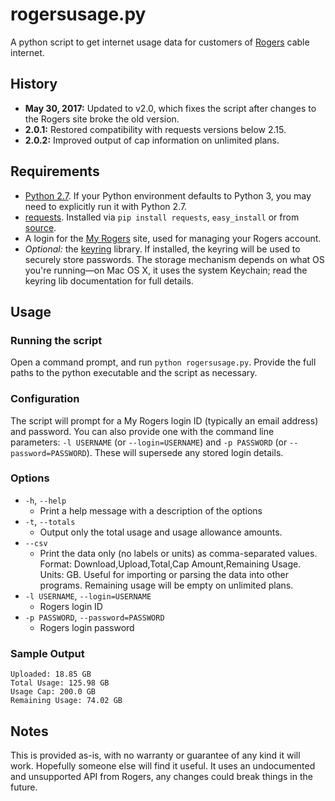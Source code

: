 # rogersusage.py
A python script to get internet usage data for customers of [Rogers][] cable internet.

## History
- **May 30, 2017:** Updated to v2.0, which fixes the script after changes to the Rogers site broke the old version.
- **2.0.1:** Restored compatibility with requests versions below 2.15.
- **2.0.2:** Improved output of cap information on unlimited plans.

## Requirements
 - [Python 2.7][python]. If your Python environment defaults to Python 3, you may need to explicitly run it with Python 2.7.
 - [requests][]. Installed via `pip install requests`, `easy_install` or from [source][requests source].
 - A login for the [My Rogers][] site, used for managing your Rogers account.
 - *Optional:* the [keyring][] library. If installed, the keyring will be used to securely store passwords. The storage mechanism depends on what OS you're running—on Mac OS X, it uses the system Keychain; read the keyring lib documentation for full details.

## Usage
### Running the script
Open a command prompt, and run `python rogersusage.py`. Provide the full paths to the python executable and the script as necessary.

### Configuration
The script will prompt for a My Rogers login ID (typically an email address) and password. You can also provide one with the command line parameters: `-l USERNAME` (or `--login=USERNAME`) and `-p PASSWORD` (or `--password=PASSWORD`). These will supersede any stored login details.

### Options
 - `-h`, `--help`
    - Print a help message with a description of the options
 - `-t`, `--totals`
    - Output only the total usage and usage allowance amounts.
 - `--csv`
    - Print the data only (no labels or units) as comma-separated values. Format: Download,Upload,Total,Cap Amount,Remaining Usage. Units: GB. Useful for importing or parsing the data into other programs. Remaining usage will be empty on unlimited plans.
 - `-l USERNAME`, `--login=USERNAME`
    - Rogers login ID
 - `-p PASSWORD`, `--password=PASSWORD`
    - Rogers login password

### Sample Output
    Uploaded: 18.85 GB
    Total Usage: 125.98 GB
    Usage Cap: 200.0 GB
    Remaining Usage: 74.02 GB

## Notes
This is provided as-is, with no warranty or guarantee of any kind it will work. Hopefully someone else will find it useful. It uses an undocumented and unsupported API from Rogers, any changes could break things in the future.

[python]: https://www.python.org/
[rogers]: https://www.rogers.com
[my rogers]: https://www.rogers.com/web/totes/#/signin
[requests]: http://docs.python-requests.org/en/latest/
[requests source]: https://github.com/kennethreitz/requests
[keyring]: https://github.com/jaraco/keyring
